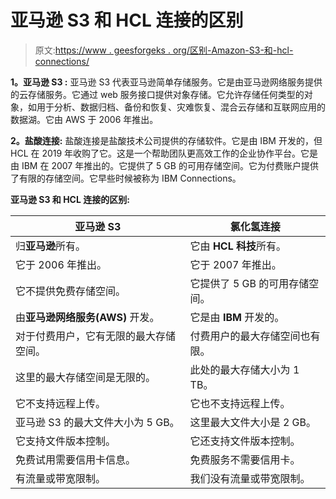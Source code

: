 # 亚马逊 S3 和 HCL 连接的区别

> 原文:[https://www . geesforgeks . org/区别-Amazon-S3-和-hcl-connections/](https://www.geeksforgeeks.org/difference-between-amazon-s3-and-hcl-connections/)

**1。亚马逊 S3 :**
亚马逊 S3 代表亚马逊简单存储服务。它是由亚马逊网络服务提供的云存储服务。它通过 web 服务接口提供对象存储。它允许存储任何类型的对象，如用于分析、数据归档、备份和恢复、灾难恢复、混合云存储和互联网应用的数据湖。它由 AWS 于 2006 年推出。

**2。盐酸连接:**
盐酸连接是盐酸技术公司提供的存储软件。它是由 IBM 开发的，但 HCL 在 2019 年收购了它。这是一个帮助团队更高效工作的企业协作平台。它是由 IBM 在 2007 年推出的。它提供了 5 GB 的可用存储空间。它为付费账户提供了有限的存储空间。它早些时候被称为 IBM Connections。

**亚马逊 S3 和 HCL 连接的区别:**

<center>

| 亚马逊 S3 | 氯化氢连接 |
| --- | --- |
| 归**亚马逊**所有。 | 它由 **HCL 科技**所有。 |
| 它于 2006 年推出。 | 它于 2007 年推出。 |
| 它不提供免费存储空间。 | 它提供了 5 GB 的可用存储空间。 |
| 由**亚马逊网络服务(AWS)** 开发。 | 它是由 **IBM** 开发的。 |
| 对于付费用户，它有无限的最大存储空间。 | 付费用户的最大存储空间也有限。 |
| 这里的最大存储空间是无限的。 | 此处的最大存储大小为 1 TB。 |
| 它不支持远程上传。 | 它也不支持远程上传。 |
| 亚马逊 S3 的最大文件大小为 5 GB。 | 这里最大文件大小是 2 GB。 |
| 它支持文件版本控制。 | 它还支持文件版本控制。 |
| 免费试用需要信用卡信息。 | 免费服务不需要信用卡。 |
| 有流量或带宽限制。 | 我们没有流量或带宽限制。 |

</center>